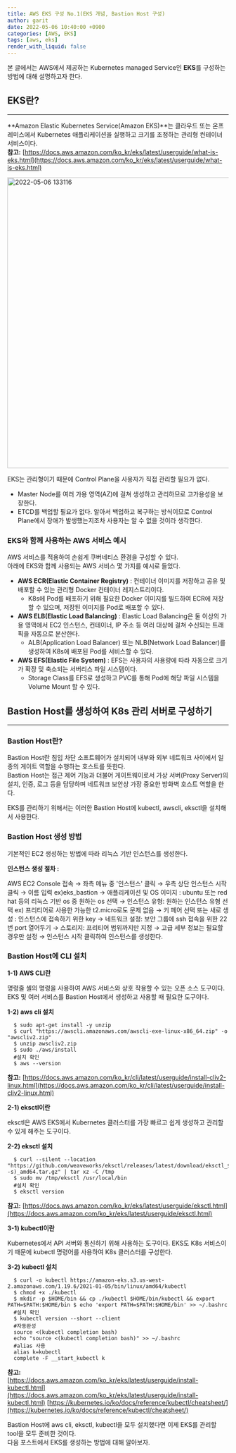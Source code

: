 ```yaml
---
title: AWS EKS 구성 No.1(EKS 개념, Bastion Host 구성)
author: garit
date: 2022-05-06 10:40:00 +0900
categories: [AWS, EKS]
tags: [aws, eks]
render_with_liquid: false
---
```


본 글에서는 AWS에서 제공하는 Kubernetes managed Service인 **EKS**를 구성하는 방법에 대해 설명하고자 한다.



## EKS란?
---
**Amazon Elastic Kubernetes Service(Amazon EKS)**는 클라우드 또는 온프레미스에서 Kubernetes 애플리케이션을 실행하고 크기를 조정하는 관리형 컨테이너 서비스이다.  
**참고:** [https://docs.aws.amazon.com/ko_kr/eks/latest/userguide/what-is-eks.html](https://docs.aws.amazon.com/ko_kr/eks/latest/userguide/what-is-eks.html)

<img width="660" alt="2022-05-06 133116" src="https://user-images.githubusercontent.com/67899732/167076836-a296ff55-965e-4a97-9779-3e22626e2241.png">


EKS는 관리형이기 때문에 Control Plane을 사용자가 직접 관리할 필요가 없다.
- Master Node를 여러 가용 영역(AZ)에 걸쳐 생성하고 관리하므로 고가용성을 보장한다.
- ETCD를 백업할 필요가 없다. 알아서 백업하고 복구하는 방식이므로 Control Plane에서 장애가 발생했는지조차 사용자는 알 수 없을 것이라 생각한다. 

### EKS와 함께 사용하는 AWS 서비스 예시
AWS 서비스를 적용하여 손쉽게 쿠버네티스 환경을 구성할 수 있다.   
아래에 EKS와 함께 사용되는 AWS 서비스 몇 가지를 예시로 들었다.
- **AWS ECR(Elastic Container Registry)** : 컨테이너 이미지를 저장하고 공유 및 배포할 수 있는 관리형 Docker 컨테이너 레지스트리이다.
	- K8s에 Pod를 배포하기 위해 필요한 Docker 이미지를 빌드하여 ECR에 저장할 수 있으며, 저장된 이미지를 Pod로 배포할 수 있다.
- **AWS ELB(Elastic Load Balancing)** : Elastic Load Balancing은 둘 이상의 가용 영역에서 EC2 인스턴스, 컨테이너, IP 주소 등 여러 대상에 걸쳐 수신되는 트래픽을 자동으로 분산한다.
	- ALB(Application Load Balancer) 또는 NLB(Network Load Balancer)를 생성하여 K8s에 배포된 Pod를 서비스할 수 있다.
- **AWS EFS(Elastic File System)** : EFS는 사용자의 사용량에 따라 자동으로 크기가 확장 및 축소되는 서버리스 파일 시스템이다.
	- Storage Class를 EFS로 생성하고 PVC를 통해 Pod에 해당 파일 시스템을 Volume Mount 할 수 있다.

## Bastion Host를 생성하여 K8s 관리 서버로 구성하기
---
### Bastion Host란?
Bastion Host란 침입 차단 소프트웨어가 설치되어 내부와 외부 네트워크 사이에서 일종의 게이트 역할을 수행하는 호스트를 뜻한다.  
Bastion Host는 접근 제어 기능과 더불어 게이트웨이로서 가상 서버(Proxy Server)의 설치, 인증, 로그 등을 담당하며 네트워크 보안상 가장 중요한 방화벽 호스트 역할을 한다.

EKS를 관리하기 위해서는 이러한  Bastion Host에 kubectl, awscli, eksctl을 설치해서 사용한다.

### Bastion Host 생성 방법
   기본적인 EC2 생성하는 방법에 따라 리눅스 기반 인스턴스를 생성한다.
   
   **인스턴스 생성 절차 :** 

   AWS EC2 Console 접속 &rarr; 좌측 메뉴 중 '인스턴스' 클릭 &rarr; 우측 상단 인스턴스 시작 클릭 &rarr; 이름 입력 ex)eks_bastion &rarr; 애플리케이션 및 OS 이미지 : ubuntu 또는 red hat 등의 리눅스 기반 os 중 원하는 os 선택 &rarr; 인스턴스 유형: 원하는 인스턴스 유형 선택 ex) 프리티어로 사용한 가능한 t2.micro로도 문제 없음 &rarr; 키 페어 선택 또는 새로 생성 : 인스턴스에 접속하기 위한 key &rarr; 네트워크 설정: 보안 그룹에 ssh 접속을 위한 22번 port 열어두기 &rarr; 스토리지: 프리티어 범위까지만 지정 &rarr; 고급 세부 정보는 필요할 경우만 설정 &rarr; 인스턴스 시작 클릭하여 인스턴스를 생성한다.
   
### Bastion Host에 CLI 설치
**1-1) AWS CLI란**

명령줄 셸의 명령을 사용하여 AWS 서비스와 상호 작용할 수 있는 오픈 소스 도구이다. EKS 및 여러 서비스를 Bastion Host에서 생성하고 사용할 때 필요한 도구이다.

**1-2) aws cli 설치**

      $ sudo apt-get install -y unzip  
      $ curl "https://awscli.amazonaws.com/awscli-exe-linux-x86_64.zip" -o "awscliv2.zip"   
      $ unzip awscliv2.zip   
      $ sudo ./aws/install   
      #설치 확인  
      $ aws --version   

**참고:** [https://docs.aws.amazon.com/ko_kr/cli/latest/userguide/install-cliv2-linux.html](https://docs.aws.amazon.com/ko_kr/cli/latest/userguide/install-cliv2-linux.html)

**2-1) eksctl이란**

eksctl은 AWS EKS에서 Kubernetes 클러스터를 가장 빠르고 쉽게 생성하고 관리할 수 있게 해주는 도구이다.

**2-2) eksctl 설치**  

      $ curl --silent --location "https://github.com/weaveworks/eksctl/releases/latest/download/eksctl_$(uname -s)_amd64.tar.gz" | tar xz -C /tmp   
      $ sudo mv /tmp/eksctl /usr/local/bin   
      #설치 확인   
      $ eksctl version  

**참고:** [https://docs.aws.amazon.com/ko_kr/eks/latest/userguide/eksctl.html](https://docs.aws.amazon.com/ko_kr/eks/latest/userguide/eksctl.html)

**3-1) kubectl이란**

Kubernetes에서 API 서버와 통신하기 위해 사용하는 도구이다. EKS도 K8s 서비스이기 때문에 kubectl 명령어를 사용하여 K8s 클러스터를 구성한다.

**3-2) kubectl 설치**

      $ curl -o kubectl https://amazon-eks.s3.us-west-2.amazonaws.com/1.19.6/2021-01-05/bin/linux/amd64/kubectl  
      $ chmod +x ./kubectl   
      $ mkdir -p $HOME/bin && cp ./kubectl $HOME/bin/kubectl && export PATH=$PATH:$HOME/bin $ echo 'export PATH=$PATH:$HOME/bin' >> ~/.bashrc   
      #설치 확인  
      $ kubectl version --short --client   
      #자동완성  
      source <(kubectl completion bash)  
      echo "source <(kubectl completion bash)" >> ~/.bashrc  
      #alias 사용  
      alias k=kubectl  
      complete -F __start_kubectl k  

**참고:**   
[https://docs.aws.amazon.com/ko_kr/eks/latest/userguide/install-kubectl.html](https://docs.aws.amazon.com/ko_kr/eks/latest/userguide/install-kubectl.html)
[https://kubernetes.io/ko/docs/reference/kubectl/cheatsheet/](https://kubernetes.io/ko/docs/reference/kubectl/cheatsheet/)

Bastion Host에 aws cli, eksctl, kubectl을 모두 설치했다면 이제 EKS를 관리할 tool을 모두 준비한 것이다.  
다음 포스트에서 EKS를 생성하는 방법에 대해 알아보자.

